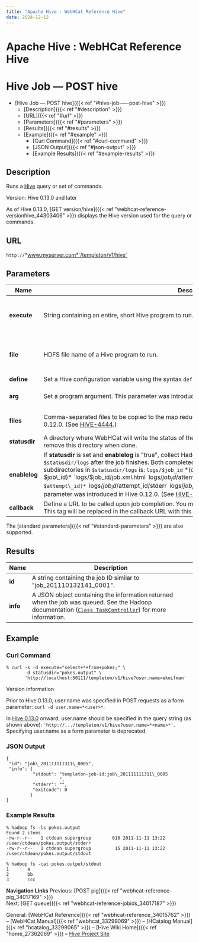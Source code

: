 ```yaml
---
title: "Apache Hive : WebHCat Reference Hive"
date: 2024-12-12
---
```










# Apache Hive : WebHCat Reference Hive






# Hive Job — POST hive


* [Hive Job — POST hive]({{< ref "#hive-job-—-post-hive" >}})
	+ [Description]({{< ref "#description" >}})
	+ [URL]({{< ref "#url" >}})
	+ [Parameters]({{< ref "#parameters" >}})
	+ [Results]({{< ref "#results" >}})
	+ [Example]({{< ref "#example" >}})
		- [Curl Command]({{< ref "#curl-command" >}})
		- [JSON Output]({{< ref "#json-output" >}})
		- [Example Results]({{< ref "#example-results" >}})




## Description

Runs a [Hive](http://hive.apache.org/) query or set of commands.

Version: Hive 0.13.0 and later

As of Hive 0.13.0, [GET version/hive]({{< ref "webhcat-reference-versionhive_44303406" >}}) displays the Hive version used for the query or commands.

## URL

`http://`*www.myserver.com*`/templeton/v1/hive`

## Parameters



| Name | Description | Required? | Default |
| --- | --- | --- | --- |
| **execute** | String containing an entire, short Hive program to run. | One of either "execute" or "file" is required. | None |
| **file** | HDFS file name of a Hive program to run. | One of either "execute" or "file" is required. | None |
| **define** | Set a Hive configuration variable using the syntax `define=NAME=VALUE`. See a [note](https://community.hortonworks.com/articles/104269/how-to-pass-hive-configuration-parameters-to-knox.html) CURL and "=". | Optional | None |
| **arg** | Set a program argument. This parameter was introduced in Hive 0.12.0. (See [HIVE-4444](https://issues.apache.org/jira/browse/HIVE-4444).) | Optional in Hive 0.12.0+ | None |
| **files** | Comma-separated files to be copied to the map reduce cluster. This parameter was introduced in Hive 0.12.0. (See [HIVE-4444](https://issues.apache.org/jira/browse/HIVE-4444).) | Optional in Hive 0.12.0+ | None |
| **statusdir** | A directory where WebHCat will write the status of the Hive job. If provided, it is the caller's responsibility to remove this directory when done. | Optional | None |
| **enablelog** | If **statusdir** is set and **enablelog** is "true", collect Hadoop job configuration and logs into a directory named `$statusdir/logs` after the job finishes. Both completed and failed attempts are logged. The layout of subdirectories in `$statusdir/logs` is: `logs/$job_id` *(directory for $job\_id)* `logs/$job_id/job.xml.html` `logs/$job_id/$attempt_id` *(directory for $attempt\_id)* `logs/$job_id/$attempt_id/stderr` `logs/$job_id/$attempt_id/stdout` `logs/$job_id/$attempt_id/syslog` This parameter was introduced in Hive 0.12.0. (See [HIVE-4531](https://issues.apache.org/jira/browse/HIVE-4531).) | Optional in Hive 0.12.0+ | None |
| **callback** | Define a URL to be called upon job completion. You may embed a specific job ID into this URL using `$jobId`. This tag will be replaced in the callback URL with this job's job ID. | Optional | None |

The [standard parameters]({{< ref "#standard-parameters" >}}) are also supported.

## Results



| Name | Description |
| --- | --- |
| **id** | A string containing the job ID similar to "job\_201110132141\_0001". |
| **info** | A JSON object containing the information returned when the job was queued. See the Hadoop documentation ([`Class TaskController`](http://hadoop.apache.org/docs/r1.2.1/api/org/apache/hadoop/mapred/TaskController.html)) for more information. |

## Example

### Curl Command



```
% curl -s -d execute="select+*+from+pokes;" \
       -d statusdir="pokes.output" \
       'http://localhost:50111/templeton/v1/hive?user.name=ekoifman'

```

Version information

Prior to Hive 0.13.0, user.name was specified in POST requests as a form parameter: `curl -d user.name=*<user>*`.

In [Hive 0.13.0](https://issues.apache.org/jira/browse/HIVE-6576) onward, user.name should be specified in the query string (as shown above): `'http://.../templeton/v1/hive?user.name=*<name>*'`. Specifying user.name as a form parameter is deprecated.

### JSON Output



```
{
 "id": "job\_201111111311\_0005",
 "info": {
          "stdout": "templeton-job-id:job\_201111111311\_0005
                    ",
          "stderr": "",
          "exitcode": 0
         }
}

```

### Example Results



```
% hadoop fs -ls pokes.output
Found 2 items
-rw-r--r--   1 ctdean supergroup        610 2011-11-11 13:22 /user/ctdean/pokes.output/stderr
-rw-r--r--   1 ctdean supergroup         15 2011-11-11 13:22 /user/ctdean/pokes.output/stdout

% hadoop fs -cat pokes.output/stdout
1       a
2       bb
3       ccc

```

**Navigation Links**
Previous: [POST pig]({{< ref "webhcat-reference-pig_34017169" >}})  
 Next: [GET queue]({{< ref "webhcat-reference-jobids_34017187" >}})

General: [WebHCat Reference]({{< ref "webhcat-reference_34015762" >}}) – [WebHCat Manual]({{< ref "webhcat_33299069" >}}) – [HCatalog Manual]({{< ref "hcatalog_33299065" >}}) – [Hive Wiki Home]({{< ref "home_27362069" >}}) – [Hive Project Site](http://hive.apache.org/)




 

 

